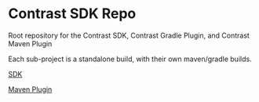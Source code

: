 # Contrast SDK Repo

Root repository for the Contrast SDK, Contrast Gradle Plugin, and Contrast Maven Plugin

Each sub-project is a standalone build, with their own maven/gradle builds.  


[SDK](sdk/README.md)

[Maven Plugin](maven-plugin/README.md)



